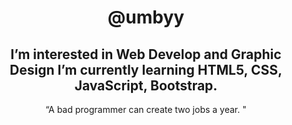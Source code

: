 <h1 align="center">@umbyy</h1>
<h2 align="center">I’m interested in Web Develop and Graphic Design
I’m currently learning HTML5, CSS, JavaScript, Bootstrap.</h2>
<p align="center">“A bad programmer can create two jobs a year. "</p>
